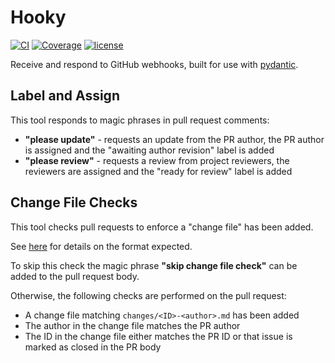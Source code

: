 # Hooky

[![CI](https://github.com/pydantic/hooky/workflows/CI/badge.svg?event=push)](https://github.com/pydantic/hooky/actions?query=event%3Apush+branch%3Amain+workflow%3ACI)
[![Coverage](https://codecov.io/gh/pydantic/hooky/branch/main/graph/badge.svg)](https://codecov.io/gh/pydantic/hooky)
[![license](https://img.shields.io/github/license/pydantic/hooky.svg)](https://github.com/pydantic/hooky/blob/main/LICENSE)


Receive and respond to GitHub webhooks, built for use with [pydantic](https://github.com/pydantic/pydantic).

## Label and Assign

This tool responds to magic phrases in pull request comments:

* **"please update"** - requests an update from the PR author,
  the PR author is assigned and the "awaiting author revision" label is added
* **"please review"** - requests a review from project reviewers,
  the reviewers are assigned and the "ready for review" label is added

## Change File Checks

This tool checks pull requests to enforce a "change file" has been added.

See [here](https://github.com/pydantic/pydantic/tree/master/changes#pending-changes) for details on the format
expected.

To skip this check the magic phrase **"skip change file check"** can be added to the pull request body.

Otherwise, the following checks are performed on the pull request:
* A change file matching `changes/<ID>-<author>.md` has been added
* The author in the change file matches the PR author
* The ID in the change file either matches the PR ID or that issue is marked as closed in the PR body
